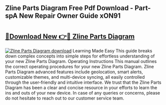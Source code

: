 ## Zline Parts Diagram Free Pdf Download - Part-spA New Repair Owner Guide xON91

# <h2><a href="http://dfm6jz.blite.top/?on=Zline+Parts+Diagram">🔗Download New 👉🔴 Zline Parts Diagram</a></h2>

[![Zline Parts Diagram download](https://i.imgur.com/lujVjoI.png)](http://dfm6jz.blite.top/?on=Zline+Parts+Diagram)
Learning Made Easy This guide breaks down complex concepts into simple steps for effortless understanding of your new Zline Parts Diagram. Operating Instructions This manual outlines the correct operating procedures for your new Zline Parts Diagram. Zline Parts Diagram advanced features include geolocation, smart alerts, customizable themes, and multi-device syncing, all easily controlled through the user-friendly and intuitive interface. We trust that the Zline Parts Diagram has been a clear and concise resource in your efforts to learn the ins and outs of your new device. In case of any queries or concerns, please do not hesitate to reach out to our customer service team.
